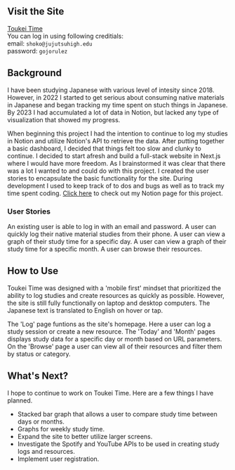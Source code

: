 ## Visit the Site

[Toukei Time](https://toukei-time.vercel.app/)  
You can log in using following creditials:  
email: `shoko@jujutsuhigh.edu`  
password: `gojorulez`

## Background

I have been studying Japanese with various level of intesity since 2018. However, in 2022 I started to get serious about consuming native materials in Japanese and began tracking my time spent on stuch things in Japanese. By 2023 I had accumulated a lot of data in Notion, but lacked any type of visualization that showed my progress.

When beginning this project I had the intention to continue to log my studies in Notion and utilize Notion's API to retrieve the data. After putting together a basic dashboard, I decided that things felt too slow and clunky to continue. I decided to start afresh and build a full-stack website in Next.js where I would have more freedom. As I brainstormed it was clear that there was a lot I wanted to and could do with this project. I created the user stories to encapsulate the basic functionality for the site. During development I used to keep track of to dos and bugs as well as to track my time spent coding. [Click here](https://dalyn-lambert.notion.site/c692a8b383f0480f92000aacd37b977a) to check out my Notion page for this project.

### User Stories

An existing user is able to log in with an email and password.
A user can quickly log their native material studies from their phone.
A user can view a graph of their study time for a specific day.
A user can view a graph of their study time for a specific month.
A user can browse their resources.

## How to Use

Toukei Time was designed with a 'mobile first' mindset that prioritized the ability to log studies and create resources as quickly as possible. However, the site is still fully functionally on laptop and desktop computers. The Japanese text is translated to English on hover or tap.

The 'Log' page funtions as the site's homepage. Here a user can log a study session or create a new resource. The 'Today' and 'Month' pages displays study data for a specific day or month based on URL parameters. On the 'Browse' page a user can view all of their resources and filter them by status or category.

## What's Next?

I hope to continue to work on Toukei Time. Here are a few things I have planned.

- Stacked bar graph that allows a user to compare study time between days or months.
- Graphs for weekly study time.
- Expand the site to better utilize larger screens.
- Investigate the Spotify and YouTube APIs to be used in creating study logs and resources.
- Implement user registration.
